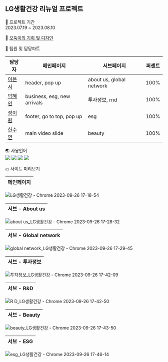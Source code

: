 ## LG생활건강 리뉴얼 프로젝트

📆 프로젝트 기간<br>
2023.07.19 ~ 2023.08.10

🧡 [오뚝이의 기획 및 디자인](https://www.naver.com/)

👩 팀원 및 담당파트


|담당자|메인페이지|서브페이지|퍼센트|
|------|---|---|---|
|[이은서](https://github.com/triallife)| header, pop up |about us, global network|100%|
|[박혜인](https://github.com/HYEIN-SEP)| business, esg, new arrivals |투자정보, rnd|100%|
|[정이원](https://github.com/jeongewon)| footer, go to top, pop up |esg|100%|
|[한수연](https://github.com/SOOSLOANE)| main video slide |beauty|100%|


🌏 사용언어<br>
<img src="https://img.shields.io/badge/HTML-E34F26?style=for-the-badge&logo=html5&logoColor=white">
<img src="https://img.shields.io/badge/CSS-1572B6?style=for-the-badge&logo=css3&logoColor=white">
<img src="https://img.shields.io/badge/javascript-F7DF1E?style=for-the-badge&logo=javascript&logoColor=black">
<img src="https://img.shields.io/badge/jquery-0769AD?style=for-the-badge&logo=jquery&logoColor=white">

💶 사이트 미리보기

|메인페이지|
|------|
![LG생활건강 - Chrome 2023-09-26 17-18-54](https://github.com/triallife/LGHNH/assets/114334209/378dceef-fb69-476d-9b6d-6e8787fc3d10)

|서브 - About us|
|------|
![about us_LG생활건강 - Chrome 2023-09-26 17-28-32](https://github.com/triallife/LGHNH/assets/114334209/073ce9fb-db15-470f-a0be-b1783d802290)

|서브 - Global network|
|------|
![global network_LG생활건강 - Chrome 2023-09-26 17-29-45](https://github.com/triallife/LGHNH/assets/114334209/fefd6f94-5142-4461-bfbe-19d065993051)

|서브 - 투자정보|
|------|
![투자정보_LG생활건강 - Chrome 2023-09-26 17-42-09](https://github.com/triallife/LGHNH/assets/114334209/f204d94b-fb92-4df3-b8b0-8a10d7bbed2d)

|서브 - R&D|
|------|
![R D_LG생활건강 - Chrome 2023-09-26 17-42-50](https://github.com/triallife/LGHNH/assets/114334209/aa2cb9be-b95a-430e-925f-1442b939aefb)

|서브 - Beauty|
|------|
![beauty_LG생활건강 - Chrome 2023-09-26 17-43-50](https://github.com/triallife/LGHNH/assets/114334209/78444e87-af93-4689-9d23-7e4da1da5c15)

|서브 - ESG|
|------|
![esg_LG생활건강 - Chrome 2023-09-26 17-46-14](https://github.com/triallife/LGHNH/assets/114334209/ae0ef29c-6257-4abf-945f-98ea1c55fa7e)

